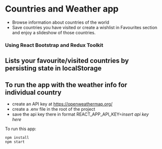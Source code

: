 # Countries and Weather app

- Browse information about countries of the world
- Save countries you have visited or create a wishlist in Favourites section and enjoy a slideshow of those countries.

### Using React Bootstrap and Redux Toolkit 

## Lists your favourite/visited countries by persisting state in localStorage

## To run the app with the weather info for individual country 

- create an API key at https://openweathermap.org/
- create a .env file in the root of the project
-  save the api key there in format REACT_APP_API_KEY=*insert api key here*

To run this app:

``` shell
npm install
npm start
```
